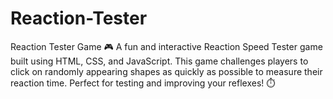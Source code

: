 # Reaction-Tester
Reaction Tester Game 🎮 A fun and interactive Reaction Speed Tester game built using HTML, CSS, and JavaScript. This game challenges players to click on randomly appearing shapes as quickly as possible to measure their reaction time. Perfect for testing and improving your reflexes! ⏱️
